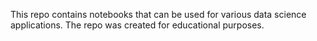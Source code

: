 This repo contains notebooks that can be used for various data science applications. The repo was created for educational purposes.
